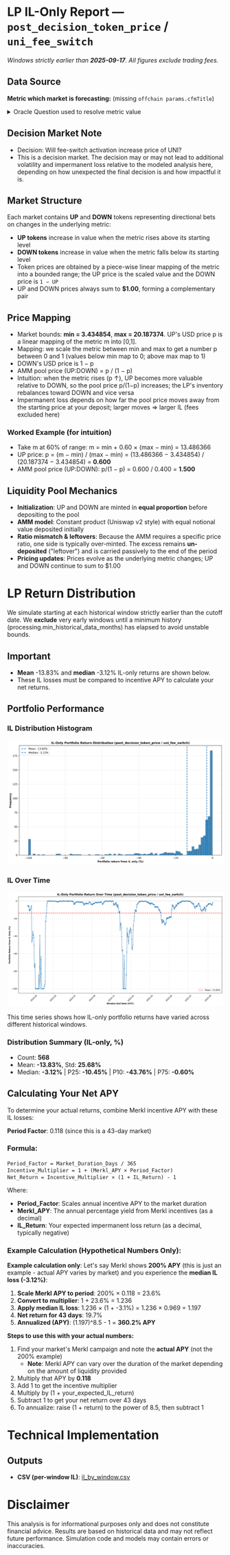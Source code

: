 # LP IL-Only Report — `post_decision_token_price` / `uni_fee_switch`

_Windows strictly earlier than **2025-09-17**. All figures exclude trading fees._

## Data Source
**Metric which market is forecasting:** (missing `offchain params.cfmTitle`)

<details><summary>Oracle Question used to resolve metric value</summary>

Use the CoinMarketCap detail/chart endpoint at https://api.coinmarketcap.com/data-api/v3/cryptocurrency/detail/chart with query parameters id=7083, convertId=2781 (USD), and range=START_UNIX~END_UNIX. Resolve DECISION_TIME_UTC from ${DISAMBIGUATION_URI}. Set START_UNIX to the Unix timestamp (seconds) at DECISION_TIME_UTC + 120 minutes, and set END_UNIX to START_UNIX + 43_200. Treat the interval as half-open: include START_UNIX and exclude END_UNIX. From the JSON response, read data.points (a mapping from timestamps to samples). For each entry (ts, point): if ts > 10_000_000_000 then ts is in milliseconds; divide by 1000 to obtain seconds. Extract the USD price as point.v[0] if point.v exists; otherwise use point.c. Discard any points with missing/NaN or non-positive prices. Consider only points with timestamps t satisfying START_UNIX ≤ t < END_UNIX (UTC). Compute the median of these USD prices. Multiply by 100, then report the number as an integer, rounded up.

</details>

## Decision Market Note
- Decision: Will fee-switch activation increase price of UNI?
- This is a decision market. The decision may or may not lead to additional volatility and impermanent loss relative to the modeled analysis here, depending on how unexpected the final decision is and how impactful it is.

## Market Structure
Each market contains **UP** and **DOWN** tokens representing directional bets on changes in the underlying metric:
- **UP tokens** increase in value when the metric rises above its starting level
- **DOWN tokens** increase in value when the metric falls below its starting level
- Token prices are obtained by a piece-wise linear mapping of the metric into a bounded range; the UP price is the scaled value and the DOWN price is `1 − UP`
- UP and DOWN prices always sum to **$1.00**, forming a complementary pair

## Price Mapping
- Market bounds: **min = 3.434854**, **max = 20.187374**. UP's USD price p is a linear mapping of the metric m into [0,1].
- Mapping: we scale the metric between min and max to get a number p between 0 and 1 (values below min map to 0; above max map to 1)
- DOWN's USD price is 1 − p
- AMM pool price (UP:DOWN) = p / (1 − p)
- Intuition: when the metric rises (p ↑), UP becomes more valuable relative to DOWN, so the pool price p/(1−p) increases; the LP's inventory rebalances toward DOWN and vice versa
- Impermanent loss depends on how far the pool price moves away from the starting price at your deposit; larger moves ⇒ larger IL (fees excluded here)

### Worked Example (for intuition)
- Take m at 60% of range: m = min + 0.60 × (max − min) = 13.486366
- UP price: p = (m − min) / (max − min) = (13.486366 − 3.434854) / (20.187374 − 3.434854) = **0.600**
- AMM pool price (UP:DOWN): p/(1 − p) = 0.600 / 0.400 = **1.500**


## Liquidity Pool Mechanics
- **Initialization**: UP and DOWN are minted in **equal proportion** before depositing to the pool
- **AMM model**: Constant product (Uniswap v2 style) with equal notional value deposited initially
- **Ratio mismatch & leftovers**: Because the AMM requires a specific price ratio, one side is typically over-minted. The excess remains **un-deposited** ("leftover") and is carried passively to the end of the period
- **Pricing updates**: Prices evolve as the underlying metric changes; UP and DOWN continue to sum to $1.00

# LP Return Distribution
We simulate starting at each historical window strictly earlier than the cutoff date. 
We **exclude** very early windows until a minimum history (processing.min_historical_data_months) has elapsed to avoid unstable bounds.

## Important
- **Mean** -13.83% and **median** -3.12% IL-only returns are shown below.
- These IL losses must be compared to incentive APY to calculate your net returns.

## Portfolio Performance
### IL Distribution Histogram
![Portfolio Return Distributions](il_hist.png)

### IL Over Time
![IL Returns Over Time](il_timeseries.png)

This time series shows how IL-only portfolio returns have varied across different historical windows.

### Distribution Summary (IL-only, %)

- Count: **568**
- Mean: **-13.83%**, Std: **25.68%**
- Median: **-3.12%**  |  P25: **-10.45%**  |  P10: **-43.76%**  |  P75: **-0.60%**

## Calculating Your Net APY

To determine your actual returns, combine Merkl incentive APY with these IL losses:

**Period Factor**: 0.118 (since this is a 43-day market)

### Formula:
```
Period_Factor = Market_Duration_Days / 365
Incentive_Multiplier = 1 + (Merkl_APY × Period_Factor)
Net_Return = Incentive_Multiplier × (1 + IL_Return) - 1
```

Where:
- **Period_Factor**: Scales annual incentive APY to the market duration
- **Merkl_APY**: The annual percentage yield from Merkl incentives (as a decimal)
- **IL_Return**: Your expected impermanent loss return (as a decimal, typically negative)

### Example Calculation (Hypothetical Numbers Only):
**Example calculation only**: Let's say Merkl shows **200% APY** (this is just an example - actual APY varies by market) and you experience the **median IL loss (-3.12%)**:

1. **Scale Merkl APY to period**: 200% × 0.118 = 23.6%
2. **Convert to multiplier**: 1 + 23.6% = 1.236
3. **Apply median IL loss**: 1.236 × (1 + -3.1%) = 1.236 × 0.969 = 1.197
4. **Net return for 43 days**: 19.7%
5. **Annualized (APY)**: (1.197)^8.5 - 1 = **360.2% APY**

**Steps to use this with your actual numbers:**
1. Find your market's Merkl campaign and note the **actual APY** (not the 200% example)
   - **Note**: Merkl APY can vary over the duration of the market depending on the amount of liquidity provided
2. Multiply that APY by **0.118**
3. Add 1 to get the incentive multiplier
4. Multiply by (1 + your_expected_IL_return)
5. Subtract 1 to get your net return over 43 days
6. To annualize: raise (1 + return) to the power of 8.5, then subtract 1

# Technical Implementation

## Outputs
- **CSV (per-window IL)**: [il_by_window.csv](il_by_window.csv)

# Disclaimer
This analysis is for informational purposes only and does not constitute financial advice. Results are based on historical data and may not reflect future performance. Simulation code and models may contain errors or inaccuracies.